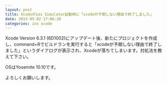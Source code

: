 ```yaml
---
layout: post
title: Xcodeがios Simulator起動時に「xcodeが予期しない理由で終了しました」
date: 2015-05-02 17:06:20
categories: ios xcode
---
```

<p>Xcode Version 6.3.1 (6D1002)にアップデート後、新たにプロジェクトを作成し、command+Rでビルドランを実行すると「xcodeが予期しない理由で終了しました」というダイアログが表示され、Xcodeが落ちてしまいます。対処法を教えて下さい。</p>

<p>OSはYosemite 10.10です。</p>

<p>よろしくお願いします。</p>
